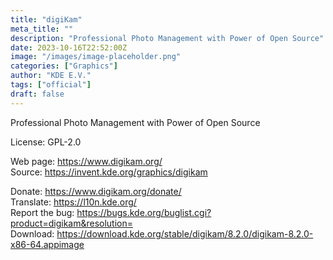 ```yaml
---
title: "digiKam"
meta_title: ""
description: "Professional Photo Management with Power of Open Source"
date: 2023-10-16T22:52:00Z
image: "/images/image-placeholder.png"
categories: ["Graphics"]
author: "KDE E.V."
tags: ["official"]
draft: false
---
```


Professional Photo Management with Power of Open Source

License: GPL-2.0

Web page: https://www.digikam.org/  
Source: https://invent.kde.org/graphics/digikam  

Donate: https://www.digikam.org/donate/  
Translate: https://l10n.kde.org/  
Report the bug: https://bugs.kde.org/buglist.cgi?product=digikam&resolution=  
Download: https://download.kde.org/stable/digikam/8.2.0/digikam-8.2.0-x86-64.appimage
